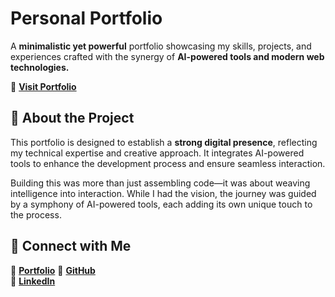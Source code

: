 # Personal Portfolio

A **minimalistic yet powerful** portfolio showcasing my skills, projects, and experiences crafted with the synergy of **AI-powered tools and modern web technologies.**

🔗 **[Visit Portfolio](https://viswadarshan.netlify.app/)**

## 📌 About the Project
This portfolio is designed to establish a **strong digital presence**, reflecting my technical expertise and creative approach. It integrates AI-powered tools to enhance the development process and ensure seamless interaction.

Building this was more than just assembling code—it was about weaving intelligence into interaction. While I had the vision, the journey was guided by a symphony of AI-powered tools, each adding its own unique touch to the process.

## 🎯 Connect with Me
💼 [**Portfolio**](https://viswadarshan.netlify.app/)
🐙 [**GitHub**](https://github.com/viswadarshan-024)  
🔗 [**LinkedIn**](https://www.linkedin.com/in/viswadarshan-r-r-68b8b124b/)